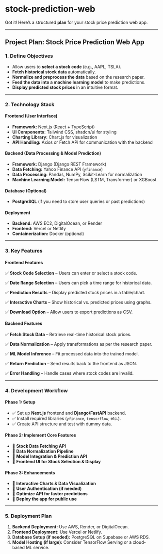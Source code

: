 # stock-prediction-web

Got it! Here’s a structured **plan** for your stock price prediction web app.

---

## **Project Plan: Stock Price Prediction Web App**

### **1. Define Objectives**

* Allow users to **select a stock code** (e.g., AAPL, TSLA).
* **Fetch historical stock data** automatically.
* **Normalize and preprocess the data** based on the research paper.
* **Feed the data into a machine learning model** to make predictions.
* **Display predicted stock prices** in an intuitive format.

---

### **2. Technology Stack**

#### **Frontend (User Interface)**

* **Framework:** Next.js (React + TypeScript)
* **UI Components:** Tailwind CSS, shadcn/ui for styling
* **Charting Library:** Chart.js for visualization
* **API Handling:** Axios or Fetch API for communication with the backend

#### **Backend (Data Processing & Model Prediction)**

* **Framework:** Django (Django REST Framework)
* **Data Fetching:** Yahoo Finance API (`yfinance`)
* **Data Processing:** Pandas, NumPy, Scikit-Learn for normalization
* **Machine Learning Model:** TensorFlow (LSTM, Transformer) or XGBoost

#### **Database (Optional)**

* **PostgreSQL** (if you need to store user queries or past predictions)

#### **Deployment**

* **Backend:** AWS EC2, DigitalOcean, or Render
* **Frontend:** Vercel or Netlify
* **Containerization:** Docker (optional)

---

### **3. Key Features**

#### **Frontend Features**

✅ **Stock Code Selection** – Users can enter or select a stock code.

✅ **Date Range Selection** – Users can pick a time range for historical data.

✅ **Prediction Results** – Display predicted stock prices in a table/chart.

✅ **Interactive Charts** – Show historical vs. predicted prices using graphs.

✅ **Download Option** – Allow users to export predictions as CSV.

#### **Backend Features**

✅ **Fetch Stock Data** – Retrieve real-time historical stock prices.

✅ **Data Normalization** – Apply transformations as per the research paper.

✅ **ML Model Inference** – Fit processed data into the trained model.

✅ **Return Prediction** – Send results back to the frontend as JSON.

✅ **Error Handling** – Handle cases where stock codes are invalid.

---

### **4. Development Workflow**

#### **Phase 1: Setup**

* ✅ Set up **Next.js** frontend and **Django/FastAPI** backend.
* ✅ Install required libraries (`yfinance`, `tensorflow`, etc.).
* ✅ Create API structure and test with dummy data.

#### **Phase 2: Implement Core Features**

* 🔲 **Stock Data Fetching API**
* 🔲 **Data Normalization Pipeline**
* 🔲 **Model Integration & Prediction API**
* 🔲 **Frontend UI for Stock Selection & Display**

#### **Phase 3: Enhancements**

* 🔲 **Interactive Charts & Data Visualization**
* 🔲 **User Authentication (if needed)**
* 🔲 **Optimize API for faster predictions**
* 🔲 **Deploy the app for public use**

---

### **5. Deployment Plan**

1. **Backend Deployment:** Use AWS, Render, or DigitalOcean.
2. **Frontend Deployment:** Use Vercel or Netlify.
3. **Database Setup (if needed):** PostgreSQL on Supabase or AWS RDS.
4. **Model Hosting (if large):** Consider TensorFlow Serving or a cloud-based ML service.

